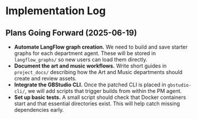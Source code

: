 # Implementation Log

## Plans Going Forward (2025-06-19)

- **Automate LangFlow graph creation.** We need to build and save starter graphs for each department agent. These will be stored in `langflow_graphs/` so new users can load them directly.
- **Document the art and music workflows.** Write short guides in `project_docs/` describing how the Art and Music departments should create and review assets.
- **Integrate the GBStudio CLI.** Once the patched CLI is placed in `gbstudio-cli/`, we will add scripts that trigger builds from within the PM agent.
- **Set up basic tests.** A small script should check that Docker containers start and that essential directories exist. This will help catch missing dependencies early.

